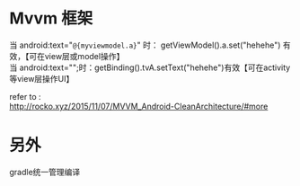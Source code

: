 Mvvm 框架
=

当 android:text="`@{myviewmodel.a}`" 时： getViewModel().a.set("hehehe") 有效，【可在view层或model操作】<br>
当 android:text="";时：getBinding().tvA.setText("hehehe")有效【可在activity等view层操作UI】<br>

refer to :<br>
 http://rocko.xyz/2015/11/07/MVVM_Android-CleanArchitecture/#more

另外
===
gradle统一管理编译